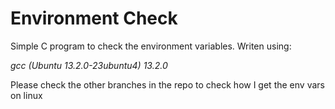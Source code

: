 # Environment Check

Simple C program to check the environment variables. Writen using:

*gcc (Ubuntu 13.2.0-23ubuntu4) 13.2.0*

Please check the other branches in the repo to
check how I get the env vars on linux
